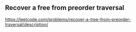 ## Recover a free from preorder traversal
https://leetcode.com/problems/recover-a-tree-from-preorder-traversal/description/
